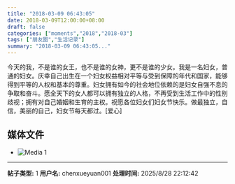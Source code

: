 ```yaml
---
title: "2018-03-09 06:43:05"
date: 2018-03-09T12:00:00+08:00
draft: false
categories: ["moments","2018","2018-03"]
tags: ["朋友圈","生活记录"]
summary: "2018-03-09 06:43:05..."
---
```


今天的我，不是谁的女王，也不是谁的女神，更不是谁的少女。我是一名妇女，普通的妇女。庆幸自己出生在一个妇女权益相对平等与受到保障的年代和国家，能够得到平等的人权和基本的尊重。妇女拥有如今的社会地位依赖的是妇女自强不息的争取和奋斗。愿全天下的女人都可以拥有独立的人格，不再受到生活工作中的性别歧视；拥有对自己婚姻和生育的主权。祝愿各位妇女们妇女节快乐。做最独立，自信，美丽的自己，妇女节每天都过。[爱心]

## 媒体文件

- ![Media 1](/Moments/photos/2018-03-09/201803090643050.jpg)

---

**帖子类型:** 1
**用户名:** chenxueyuan001
**处理时间:** 2025/8/28 22:12:42